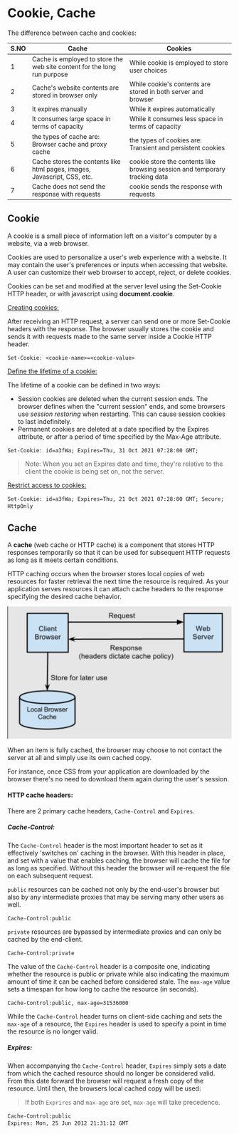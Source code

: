 # Cookie, Cache
The difference between cache and cookies:

| S.NO | Cache | Cookies |
| - | - | - |
| 1 | Cache is employed to store the web site content for the long run purpose | While cookie is employed to store user choices |
| 2 | Cache's website contents are stored in browser only | While cookie's contents are stored in both server and browser |
| 3 | It expires manually | While it expires automatically | 
| 4 | It consumes large space in terms of capacity | While it consumes less space in terms of capacity |
| 5 | the types of cache are: Browser cache and proxy cache | the types of cookies are: Transient and persistent cookies |
| 6 | Cache stores the contents like html pages, images, Javascript, CSS, etc. | cookie store the contents like browsing session and temporary tracking data |
| 7 | Cache does not send the response with requests | cookie sends the response with requests |

## Cookie
A cookie is a small piece of information left on a visitor's computer by a website, via a web browser. 

Cookies are used to personalize a user's web experience with a website. It may contain the user's preferences or inputs when accessing that website. A user can customize their web browser to accept, reject, or delete cookies.

Cookies can be set and modified at the server level using the Set-Cookie HTTP header, or with javascript using **document.cookie**.

<u>Creating cookies:</u>

After receiving an HTTP request, a server can send one or more Set-Cookie headers with the response. The browser usually stores the cookie and sends it with requests made to the same server inside a Cookie HTTP header.

```
Set-Cookie: <cookie-name>=<cookie-value>
```

<u>Define the lifetime of a cookie:</u>

The lifetime of a cookie can be defined in two ways:
- Session cookies are deleted when the current session ends. The browser defines when the "current session" ends, and some browsers use *session restoring* when restarting. This can cause session cookies to last indefinitely.
- Permanent cookies are deleted at a date specified by the Expires attribute, or after a period of time specified by the Max-Age attribute.

```
Set-Cookie: id=a3fWa; Expires=Thu, 31 Oct 2021 07:28:00 GMT;
```
> Note: When you set an Expires date and time, they're relative to the client the cookie is being set on, not the server.

<u>Restrict access to cookies:</u>
```
Set-Cookie: id=a3fWa; Expires=Thu, 21 Oct 2021 07:28:00 GMT; Secure; HttpOnly
```

## Cache 
A **cache** (web cache or HTTP cache) is a component that stores HTTP responses temporarily so that it can be used for subsequent HTTP requests as long as it meets certain conditions.

HTTP caching occurs when the browser stores local copies of web resources for faster retrieval the next time the resource is required. As your application serves resources it can attach cache headers to the response specifying the desired cache behavior.

![Alt text](images/image-cache-1.png)

When an item is fully cached, the browser may choose to not contact the server at all and simply use its own cached copy.

For instance, once CSS from your application are downloaded by the browser there's no need to download them again during the user's session.

#### HTTP cache headers:
There are 2 primary cache headers, ``Cache-Control`` and ``Expires``.

##### Cache-Control:
The ``Cache-Control`` header is the most important header to set as it effectively 'switches on' caching in the browser. With this header in place, and set with a value that enables caching, the browser will cache the file for as long as specified. Without this header the browser will re-request the file on each subsequent request.

`public` resources can be cached not only by the end-user's browser but also by any intermediate proxies that may be serving many other users as well.

```
Cache-Control:public
```

`private` resources are bypassed by intermediate proxies and can only be cached by the end-client.

```
Cache-Control:private
```

The value of the `Cache-Control` header is a composite one, indicating whether the resource is public or private while also indicating the maximum amount of time it can be cached before considered stale. The `max-age` value sets a timespan for how long to cache the resource (in seconds).

```
Cache-Control:public, max-age=31536000
```


While the `Cache-Control` header turns on client-side caching and sets the `max-age` of a resource, the `Expires` header is used to specify a point in time the resource is no longer valid.

##### Expires:
When accompanying the `Cache-Control` header, `Expires` simply sets a date from which the cached resource should no longer be considered valid. From this date forward the browser will request a fresh copy of the resource. Until then, the browsers local cached copy will be used:
> If both `Exprires` and `max-age` are set, `max-age` will take precedence.
```
Cache-Control:public
Expires: Mon, 25 Jun 2012 21:31:12 GMT
```

